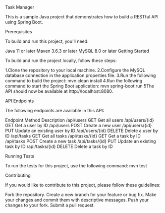 Task Manager

This is a sample Java project that demonstrates how to build a RESTful API using Spring Boot.

Prerequisites

To build and run this project, you'll need:

Java 11 or later
Maven 3.6.3 or later
MySQL 8.0 or later
Getting Started

To build and run the project locally, follow these steps:

1.Clone the repository to your local machine.
2.Configure the MySQL database connection in the application.properties file.
3.Run the following command to build the project:
mvn clean install
4.Run the following command to start the Spring Boot application:
mvn spring-boot:run
5The API should now be available at http://localhost:8080.

API Endpoints

The following endpoints are available in this API:

Endpoint	        Method	    Description
/api/users	        GET	        Get all users
/api/users/{id}	    GET	        Get a user by ID
/api/users	        POST	    Create a new user
/api/users/{id}	    PUT	        Update an existing user by ID
/api/users/{id}	    DELETE	    Delete a user by ID
/api/tasks	        GET	        Get all tasks
/api/tasks/{id}	    GET 	    Get a task by ID
/api/tasks	        POST	    Create a new task
/api/tasks/{id}	    PUT	        Update an existing task by ID
/api/tasks/{id}	    DELETE	    Delete a task by ID

Running Tests

To run the tests for this project, use the following command:
mvn test

Contributing

If you would like to contribute to this project, please follow these guidelines:

Fork the repository.
Create a new branch for your feature or bug fix.
Make your changes and commit them with descriptive messages.
Push your changes to your fork.
Submit a pull request.